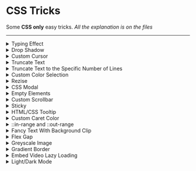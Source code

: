 # CSS Tricks

Some **CSS only** easy tricks.
_All the explanation is on the files_

<hr>

<details>
  <summary>Typing Effect</summary>

```HTML
<div class="typing-demo">
    Hello World!
</div>
```

```CSS
.typing-demo {
    animation: typing 2s steps(12), blink 0.5s step-end infinite alternate;

    white-space: nowrap;
    overflow: hidden;

    border-right: 3px solid;

    font-family: monospace;
    font-size: 2rem;

    width: 12ch;
}

@keyframes typing {
    from {
        width: 0;
    }
}

@keyframes blink {
    50% {
        border-color: transparent;
    }
}
```

</details>

<details>
  <summary>Drop Shadow</summary>

```HTML
<img
    src="images/git-icon-logo-png-transparent.png"
    loading="lazy"
    class="drop-shadow"
    alt="Image with drop-shadow"
    height="120"
/>
```

```CSS
.drop-shadow {
    filter: drop-shadow(0px 0px 8px rgba(238, 238, 238, 0.2));
}
```

</details>

<details>
  <summary>Custom Cursor</summary>

```HTML
<div class="cursor">
    Emoji Cursor
</div>
```

```CSS
.cursor {
    cursor: url("data:image/svg+xml;utf8,<svg xmlns='http://www.w3.org/2000/svg'  width='40' height='48' viewport='0 0 100 100' style='fill:black;font-size:24px;'><text y='50%'>🚀</text></svg>"), auto;
}
```

</details>

<details>
  <summary>Truncate Text</summary>

```HTML
<div class="overflow">
    Lorem, ipsum dolor sit amet consectetur adipisicing elit. Repellat numquam debitis veritatis
    voluptatem voluptate dolorem quibusdam sequi exercitationem ad!
</div>
```

```CSS
.overflow {
    white-space: nowrap;
    overflow: hidden;
    text-overflow: ellipsis;
}
```

</details>

<details>
  <summary>Truncate Text to the Specific Number of Lines</summary>

```HTML
<p class="line-clamp">
    Lorem, ipsum dolor sit amet consectetur adipisicing elit. Repellat numquam debitis veritatis
    voluptatem voluptate dolorem quibusdam sequi exercitationem ad!
</p>
```

```CSS
.line-clamp {
    display: -webkit-box;
    -webkit-box-orient: vertical;
    -webkit-line-clamp: 2;

    overflow: hidden;
}
```

</details>

<details>
  <summary>Custom Color Selection</summary>

```HTML
<div class="custom-selection">
    Custom Text Selection
</div>
```

```CSS
.custom-selection::selection {
    background-color: orange;
}
```

</details>

<details>
  <summary>Rezise</summary>

```HTML
<div class="resize">
    <p>
        Lorem ipsum dolor sit amet, consectetur adipisicing elit. Blanditiis similique explicabo hic
        nostrum quia quas, libero eos deleniti quo ipsa iste illum alias reiciendis iusto quasi in
        aliquam accusantium. Dolorem?
    </p>
</div>
```

```CSS
.resize {
    resize: both;
    overflow: auto;
}
```

</details>

<details>
  <summary>CSS Modal</summary>

```HTML
<a href="#modal">Open Modal</a>

<div class="modal" id="modal">
    <div class="modal-content">
        <header>
            <h1>CSS Modal</h1>
            <a href="#" class="close">x</a>
        </header>
        <main>No need for Javascript</main>
    </div>
</div>
```

```CSS
/* The Modal */
.modal {
    visibility: hidden;
    opacity: 0;

    position: fixed;
    top: 0;
    bottom: 0;
    right: 0;
    left: 0;

    display: flex;
    justify-content: center;
    align-items: center;

    background: rgba(0, 0, 0, 0.5);

    transition: all 0.4s;
}

.modal:target {
    visibility: visible;
    opacity: 1;
}

/* The modal box */
.modal-content {
    position: relative;

    width: 480px;
    max-width: 90%;

    background: white;

    color: black;
}
```

</details>

<details>
  <summary>Empty Elements</summary>

```HTML
<div class="box"></div>
<div class="box">Hello there!</div>
```

```CSS
.box {
    background: #000;
}

.box:empty {
    background: #fff;
}
```

</details>

<details>
  <summary>Custom Scrollbar</summary>

```HTML
<div class="custom-scrollbar">
    <div class="content">custom scrollbar</div>
</div>
```

```CSS
.custom-scrollbar {
    overflow: auto;
    display: inline-block;

    height: 200px;
}

.content {
    height: 500px;
}

.custom-scrollbar::-webkit-scrollbar {
    width: 12px;

    background-color: black;
}

.custom-scrollbar::-webkit-scrollbar-track {
    border-radius: 3px;
    background-color: transparent;
}

.custom-scrollbar::-webkit-scrollbar-thumb {
    border-radius: 5px;

    background-color: orange;

    border: 2px solid orange;
}
```

</details>

<details>
  <summary>Sticky</summary>

```HTML
<div class="sticky"></div>
```

```CSS
.sticky {
    position: sticky;

    /* Need a position to work: bottom, top, right, left */
    bottom: 0;
}
```

</details>

<details>
  <summary>HTML/CSS Tooltip</summary>

```HTML
<p>Hover <span class="tooltip" data-tooltip="Hello there!">here</span> to see the tooltip in action</p>
```

```CSS
p {
    position: relative;
}

/* Tooltip box */
.tooltip:before {
    content: attr(data-tooltip);

    position: absolute;
    bottom: 1.2rem;
    left: 10%;
    z-index: 1;

    visibility: hidden;
    opacity: 0;

    background-color: black;

    color: white;

    transition: opacity 0.6s;
}

.tooltip:hover:before {
    opacity: 1;
    visibility: visible;
}
```

</details>

<details>
  <summary>Custom Caret Color</summary>

```HTML
<input type="text" class="caret-color" placeholder="Insert anything" />
```

```CSS
.caret-color {
    caret-color: orange;
}
```

</details>

<details>
  <summary>::in-range and ::out-range</summary>

```HTML
<form class="form">
    <input type="number" name="first" id="first" min="1" max="10" />
</form>
```

```CSS
input:in-range {
    background-color: #37cc8e;
}

input:out-of-range {
    background-color: #cc3737;
}
```

</details>

<details>
  <summary>Fancy Text With Background Clip</summary>

```HTML
<h4>Background Clipping</h4>
```

```CSS
h4 {
    color: transparent;

    background: orange url('https://picsum.photos/seed/picsum/500/300');
    background-clip: text;
    -webkit-background-clip: text;
}
```

</details>

<details>
  <summary>Flex Gap</summary>

```HTML
<div class="boxes">
    <div class="box"></div>
    <div class="box"></div>
    <div class="box"></div>
    <div class="box"></div>
    <div class="box"></div>
    <div class="box"></div>
</div>
```

```CSS
.box {
    background-color: black;
}

.boxes {
    display: flex;
    justify-content: center;
    gap: 15px;
}
```

</details>

<details>
  <summary>Greyscale Image</summary>

```HTML
<img src="https://picsum.photos/id/69/200/150" class="greyscale" alt="Greyscale Image"/>
```

```CSS
.greyscale {
    filter: grayscale(100%);
}
```

</details>

<details>
  <summary>Gradient Border</summary>

```HTML
<div class="gradient-border">
    Lorem ipsum, dolor sit amet consectetur adipisicing elit.
</div>
```

```CSS
.gradient-border {
    padding: 25px 30px;

    border-radius: 10px;
    border: 5px solid transparent;

    position: relative;
    box-sizing: border-box;

    background: white;
    background-clip: padding-box;
}

.gradient-border::before {
    content: '';

    position: absolute;
    top: 0;
    right: 0;
    bottom: 0;
    left: 0;
    z-index: -1;

    margin: -5px;

    border-radius: inherit;

    background: linear-gradient(315deg, #fc5296 0%, #f67062 74%);
}
```

</details>

<details>
  <summary>Embed Video Lazy Loading</summary>

```HTML
<div class="container-video">
    <div class="video-wrapper">
        <iframe
            loading="lazy"
            srcdoc="<style>
            * {
            padding: 0;
            margin: 0;
            overflow: hidden;
            }
            body, html {
                height: 100%;
            }
            img, svg {
                position: absolute;
                width: 100%;
                top: 0;
                bottom: 0;
                margin: auto;
            }
            svg {
                filter: drop-shadow(1px 1px 10px hsl(206.5, 70.7%, 8%));
                transition: all 250ms ease-in-out;
            }
            body:hover svg {
                filter: drop-shadow(1px 1px 10px hsl(206.5, 0%, 10%));
                transform: scale(1.2);
            }
            </style>
            <a href='https://www.youtube.com/embed/aqz-KE-bpKQ?autoplay=1'>
            <img src='https://img.youtube.com/vi/aqz-KE-bpKQ/maxresdefault.jpg' alt='Big Buck Bunny 60fps 4K - Official Blender Foundation Short Film'>
            <svg xmlns='http://www.w3.org/2000/svg' width='64' height='64' viewBox='0 0 24 24' fill='none' stroke='#ffffff' stroke-width='2' stroke-linecap='round' stroke-linejoin='round' class='feather feather-play-circle'><circle cx='12' cy='12' r='10'></circle><polygon points='10 8 16 12 10 16 10 8'></polygon></svg>
            </a>
            "
            src="https://www.youtube.com/embed/aqz-KE-bpKQ"
            title="Big Buck Bunny 60fps 4K - Official Blender Foundation Short Film"
            frameborder="0"
            allow="accelerometer; autoplay; clipboard-write; encrypted-media; gyroscope; picture-in-picture"
            allowfullscreen
        >
        </iframe>
    </div>
</div>
```

```CSS
.container-video {
    width: 100%;
    max-width: 960px;
}

.video-wrapper {
    position: relative;
    padding-bottom: 56.15%;
    height: 0;
    overflow: hidden;
}

iframe {
    position: absolute;
    top: 0;
    left: 0;
    width: 100%;
    height: 100%;
    border: 0;
}
```

</details>

<details>
  <summary>Light/Dark Mode</summary>

```CSS
:root {
    /* Dark Mode Colors */
    --text-dark: #fff;
    --body-dark: #3c3c3c;
    --header-dark: #333;
    --footer-dark: #4f4f4f;
    --shadow-dark: rgba(238, 238, 238, 0.2);

    /* Light Mode Colors */
    --text-light: #3c3c3c;
    --body-light: #fff;
    --header-light: #f4f4f5;
    --footer-light: #e0ecf3;
    --shadow-light: rgba(49, 49, 49, 0.2);
}

/* Load the light/dark mode colors based on the system */
@media (prefers-color-scheme: dark) {
    :root {
        --text: var(--text-dark);
        --body: var(--body-dark);
        --header: var(--header-dark);
        --footer: var(--footer-dark);
        --shadow: var(--shadow-dark);
    }
}

@media (prefers-color-scheme: light) {
    :root {
        --text: var(--text-light);
        --body: var(--body-light);
        --header: var(--header-light);
        --footer: var(--footer-light);
        --shadow: var(--shadow-light);
    }
}

[color-scheme="dark"] {
    --text: var(--text-dark);
    --body: var(--body-dark);
    --header: var(--header-dark);
    --footer: var(--footer-dark);
    --shadow: var(--shadow-dark);
}

[color-scheme="light"] {
    --text: var(--text-light);
    --body: var(--body-light);
    --header: var(--header-light);
    --footer: var(--footer-light);
    --shadow: var(--shadow-light);
}
```

```JS
function getCurrentTheme() {
    let theme = window.matchMedia("(prefers-color-scheme: dark)").matches ? "dark" : "light";
    localStorage.getItem("csstricks.theme") ? (theme = localStorage.getItem("csstricks.theme")) : null;

    return theme;
}

function loadTheme(theme) {
    const root = document.querySelector(":root");
    root.setAttribute("color-scheme", `${theme}`);
}

button.addEventListener("click", () => {
    let theme = getCurrentTheme();

    if (theme === "dark") {
        theme = "light";
    } else {
        theme = "dark";
    }

    localStorage.setItem("csstricks.theme", `${theme}`);
    loadTheme(theme);
});

window.addEventListener("DOMContentLoaded", () => {
    loadTheme(getCurrentTheme());
});
```

</details>
